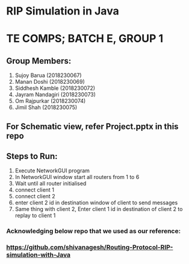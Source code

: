 # RIP Simulation in Java
# TE COMPS; BATCH E, GROUP 1


## Group Members:
1. Sujoy Barua (2018230067)
2. Manan Doshi (2018230069)
3. Siddhesh Kamble (2018230072)
4. Jayram Nandagiri (2018230073)
5. Om Rajpurkar (2018230074)
6. Jimil Shah (2018230075)


## For Schematic view, refer Project.pptx in this repo

## Steps to Run:
1. Execute NetworkGUI program
2. In NetworkGUI window start all routers from 1 to 6
3. Wait until all router initialised 
4. connect client 1 
5. connect client 2
6. enter client 2 id in destination window of client to send messages
7. Same thing with client 2, Enter client 1 id in destination of client 2 to replay to client 1


### Acknowledging below repo that we used as our reference:
### https://github.com/shivanagesh/Routing-Protocol-RIP-simulation-with-Java
